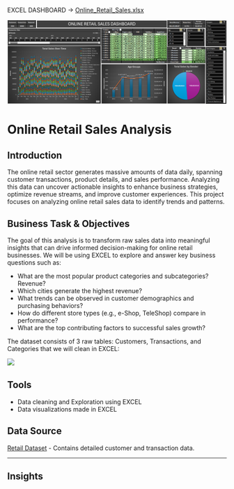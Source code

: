 EXCEL DASHBOARD -> [Online_Retail_Sales.xlsx](https://github.com/AndyeliSays/Online-Retail-Sales/blob/main/Online_retail_sales.xlsx)

<img src=https://github.com/AndyeliSays/Online-Retail-Sales/blob/main/assets/Online_retail_sales_excel_dashboard.png>

# Online Retail Sales Analysis

## Introduction
The online retail sector generates massive amounts of data daily, spanning customer transactions, product details, and sales performance. Analyzing this data can uncover actionable insights to enhance business strategies, optimize revenue streams, and improve customer experiences. This project focuses on analyzing online retail sales data to identify trends and patterns.

## Business Task & Objectives
The goal of this analysis is to transform raw sales data into meaningful insights that can drive informed decision-making for online retail businesses. We will be using EXCEL to explore and answer key business questions such as:

- What are the most popular product categories and subcategories? Revenue?
- Which cities generate the highest revenue?
- What trends can be observed in customer demographics and purchasing behaviors?
- How do different store types (e.g., e-Shop, TeleShop) compare in performance?
- What are the top contributing factors to successful sales growth?

The dataset consists of 3 raw tables: Customers, Transactions, and Categories that we will clean in EXCEL: 

<img src=(https://github.com/AndyeliSays/Online-Retail-Sales/blob/main/assets/Cleaning_process.png) width =300 >

## Tools
- Data cleaning and Exploration using EXCEL
- Data visualizations made in EXCEL

## Data Source
[Retail Dataset](https://www.kaggle.com/datasets/mohammadkaiftahir/airline-dataset/data) - Contains detailed customer and transaction data.

---

## Insights
